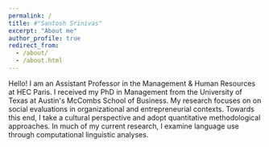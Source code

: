```yaml
---
permalink: /
title: #"Santosh Srinivas"
excerpt: "About me"
author_profile: true
redirect_from: 
  - /about/
  - /about.html
---
```


Hello! I am an Assistant Professor in the Management & Human Resources at HEC Paris. I received my PhD in Management from the University of Texas at Austin's McCombs School of Business. My research focuses on on social evaluations in organizational and entrepreneurial contexts. Towards this end, I take a cultural perspective and adopt quantitative methodological approaches. In much of my current research, I examine language use through computational linguistic analyses.

